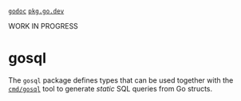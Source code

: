 [`godoc`](http://godoc.org/github.com/frk/gosql)
[`pkg.go.dev`](https://pkg.go.dev/github.com/frk/gosql)

WORK IN PROGRESS

# gosql

The `gosql` package defines types that can be used together with the [`cmd/gosql`](cmd/gosql)
tool to generate *static* SQL queries from Go structs.
